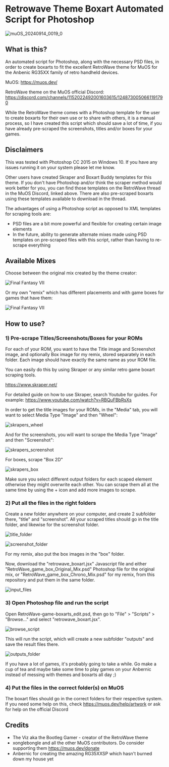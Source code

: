 # Retrowave Theme Boxart Automated Script for Photoshop

![muOS_20240914_0019_0](https://github.com/user-attachments/assets/520ff583-9bce-47a3-b1d5-415fc532c2f4)

## What is this?

An automated script for Photoshop, along with the necessary PSD files, in order to create boxarts to fit the excellent RetroWave theme for MuOS for the Anbenic RG35XX family of retro handheld devices.

MuOS: https://muos.dev/

RetroWave theme on the MuOS official Discord: https://discord.com/channels/1152022492001603615/1248730050661191790

While the RetroWave theme comes with a Photoshop template for the user to create boxarts for their own use or to share with others, it is a manual process, so I have created this script which should save a lot of time, if you have already pre-scraped the screenshots, titles and/or boxes for your games.

## Disclaimers

This was tested with Photoshop CC 2015 on Windows 10. If you have any issues running it on your system please let me know.

Other users have created Skraper and Boxart Buddy templates for this theme. If you don't have Photoshop and/or think the scraper method would work better for you, you can find those templates on the RetroWave thread in the MuOS Discord, linked above. There are also pre-scraped boxarts using these templates available to download in the thread.

The advantages of using a Photoshop script as opposed to XML templates for scraping tools are:
- PSD files are a bit more powerful and flexible for creating certain image elements
- In the future, ability to generate alternate mixes made using PSD templates on pre-scraped files with this script, rather than having to re-scrape everything

## Available Mixes

Choose between the original mix created by the theme creator:

![Final Fantasy VII](https://github.com/user-attachments/assets/e9d7e41e-f568-412b-9837-77e4a8d6d538)

Or my own "remix" which has different placements and with game boxes for games that have them:

![Final Fantasy VII](https://github.com/user-attachments/assets/ec969d00-7f30-4b65-a5f5-5b8412c393e7)


## How to use?

### 1) Pre-scrape Titles/Screenshots/Boxes for your ROMs

For each of your ROM, you want to have the Title image and Screenshot image, and optionally Box image for my remix, stored separately in each folder. Each image should have exactly the same name as your ROM file.

You can easily do this by using Skraper or any similar retro game boxart scraping tools.

https://www.skraper.net/

For detailed guide on how to use Skraper, search Youtube for guides. For example: https://www.youtube.com/watch?v=RBQuFBbRsXs

In order to get the title images for your ROMs, in the "Media" tab, you will want to select Media Type "Image" and then "Wheel":

![skrapers_wheel](https://github.com/user-attachments/assets/7f096ae4-5171-4ea1-9dd8-e99bddc2009f)

And for the screenshots, you will want to scrape the Media Type "Image" and then "Screenshot":

![skrapers_screenshot](https://github.com/user-attachments/assets/c97fdc56-9a5e-4899-961b-50ef5913f053)

For boxes, scrape "Box 2D"

![skrapers_box](https://github.com/user-attachments/assets/db3c587f-8139-40c3-af3d-9da5d6a51cd2)

Make sure you select different output folders for each scaped element otherwise they might overwrite each other. You can scrape them all at the same time by using the + icon and add more images to scrape.


### 2) Put all the files in the right folders

Create a new folder anywhere on your computer, and create 2 subfolder there, "title" and "screenshot". All your scraped titles should go in the title folder, and likewise for the screenshot folder.

![title_folder](https://github.com/user-attachments/assets/7c3e24ed-80f9-4b9c-ae2a-b143090b7417)

![screenshot_folder](https://github.com/user-attachments/assets/4eac2f13-beda-41bb-9348-938788aefb2b)

For my remix, also put the box images in the "box" folder.

Now, download the "retrowave_boxart.jsx" Javascript file and either "RetroWave_game_box_Original_Mix.psd" Photoshop file for the original mix, or "RetroWave_game_box_Chrono_Mix.psd" for my remix, from this repository and put them in the same folder.

![input_files](https://github.com/user-attachments/assets/c8680da7-45f0-4afb-afe8-e57d18a6b7a6)


### 3) Open Photoshop file and run the script

Open RetroWave-game-boxarts_edit.psd, then go to "File" > "Scripts" > "Browse..." and select "retrowave_boxart.jsx". 

![browse_script](https://github.com/user-attachments/assets/8ad3740c-dd05-4169-af65-98fd87ff93a1)

This will run the script, which will create a new subfolder "outputs" and save the result files there.

![outputs_folder](https://github.com/user-attachments/assets/48da2881-6b02-421d-bc6e-6f4bff401208)

If you have a lot of games, it's probably going to take a while. Go make a cup of tea and maybe take some time to play games on your Anbernic instead of messing with themes and boxarts all day ;)


### 4) Put the files in the correct folder(s) on MuOS

The boxart files should go in the correct folders for their respective system. If you need some help on this, check https://muos.dev/help/artwork or ask for help on the official Discord

## Credits

- The Viz aka the Bootleg Gamer - creator of the RetroWave theme
- xonglebongle and all the other MuOS contributors. Do consider supporting them https://muos.dev/donate
- Anbernic for creating the amazing RG35XXSP which hasn't burned down my house yet
